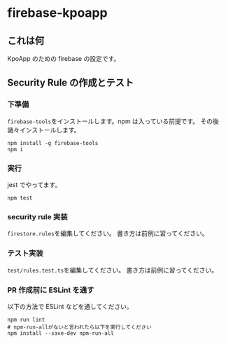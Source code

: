 # firebase-kpoapp

## これは何

KpoApp のための firebase の設定です。

## Security Rule の作成とテスト

### 下準備

`firebase-tools`をインストールします。npm は入っている前提です。
その後諸々インストールします。

```commandline
npm install -g firebase-tools
npm i
```

### 実行

jest でやってます。

```commandline
npm test
```

### security rule 実装

`firestore.rules`を編集してください。
書き方は前例に習ってください。

### テスト実装

`test/rules.test.ts`を編集してください。
書き方は前例に習ってください。

### PR 作成前に ESLint を通す

以下の方法で ESLint などを通してください。

```
npm run lint
# npm-run-allがないと言われたら以下を実行してください
npm install --save-dev npm-run-all
```
